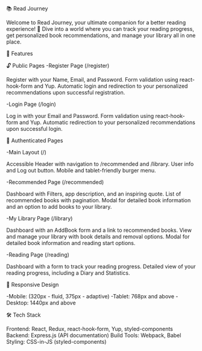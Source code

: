 📚 Read Journey

Welcome to Read Journey, your ultimate companion for a better reading experience! 🚀 Dive into a world where you can track your reading progress, get personalized book recommendations, and manage your library all in one place.

🌟 Features

🔓 Public Pages
-Register Page (/register)

Register with your Name, Email, and Password.
Form validation using react-hook-form and Yup.
Automatic login and redirection to your personalized recommendations upon successful registration.

-Login Page (/login)

Log in with your Email and Password.
Form validation using react-hook-form and Yup.
Automatic redirection to your personalized recommendations upon successful login.

🔐 Authenticated Pages

-Main Layout (/)

Accessible Header with navigation to /recommended and /library.
User info and Log out button.
Mobile and tablet-friendly burger menu.

-Recommended Page (/recommended)

Dashboard with Filters, app description, and an inspiring quote.
List of recommended books with pagination.
Modal for detailed book information and an option to add books to your library.

-My Library Page (/library)

Dashboard with an AddBook form and a link to recommended books.
View and manage your library with book details and removal options.
Modal for detailed book information and reading start options.

-Reading Page (/reading)

Dashboard with a form to track your reading progress.
Detailed view of your reading progress, including a Diary and Statistics.

📱 Responsive Design

-Mobile: (320px - fluid, 375px - adaptive)
-Tablet: 768px and above
-Desktop: 1440px and above

🛠 Tech Stack

Frontend: React, Redux, react-hook-form, Yup, styled-components
Backend: Express.js (API documentation)
Build Tools: Webpack, Babel
Styling: CSS-in-JS (styled-components)
